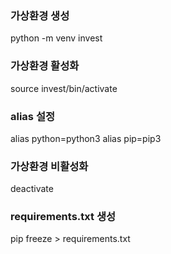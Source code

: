 ### 가상환경 생성
python -m venv invest

### 가상환경 활성화
source invest/bin/activate

### alias 설정
alias python=python3
alias pip=pip3

### 가상환경 비활성화
deactivate

### requirements.txt 생성
pip freeze > requirements.txt
